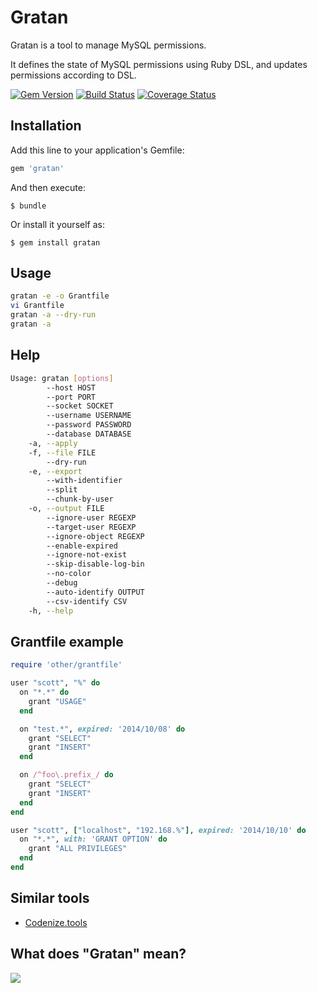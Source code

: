 # Gratan

Gratan is a tool to manage MySQL permissions.

It defines the state of MySQL permissions using Ruby DSL, and updates permissions according to DSL.

[![Gem Version](https://badge.fury.io/rb/gratan.svg)](http://badge.fury.io/rb/gratan)
[![Build Status](https://travis-ci.org/winebarrel/gratan.svg?branch=master)](https://travis-ci.org/winebarrel/gratan)
[![Coverage Status](https://coveralls.io/repos/winebarrel/gratan/badge.png?branch=master)](https://coveralls.io/r/winebarrel/gratan?branch=master)

## Installation

Add this line to your application's Gemfile:

```ruby
gem 'gratan'
```

And then execute:

    $ bundle

Or install it yourself as:

    $ gem install gratan

## Usage

```sh
gratan -e -o Grantfile
vi Grantfile
gratan -a --dry-run
gratan -a
```

## Help

```sh
Usage: gratan [options]
        --host HOST
        --port PORT
        --socket SOCKET
        --username USERNAME
        --password PASSWORD
        --database DATABASE
    -a, --apply
    -f, --file FILE
        --dry-run
    -e, --export
        --with-identifier
        --split
        --chunk-by-user
    -o, --output FILE
        --ignore-user REGEXP
        --target-user REGEXP
        --ignore-object REGEXP
        --enable-expired
        --ignore-not-exist
        --skip-disable-log-bin
        --no-color
        --debug
        --auto-identify OUTPUT
        --csv-identify CSV
    -h, --help
```

## Grantfile example

```ruby
require 'other/grantfile'

user "scott", "%" do
  on "*.*" do
    grant "USAGE"
  end

  on "test.*", expired: '2014/10/08' do
    grant "SELECT"
    grant "INSERT"
  end

  on /^foo\.prefix_/ do
    grant "SELECT"
    grant "INSERT"
  end
end

user "scott", ["localhost", "192.168.%"], expired: '2014/10/10' do
  on "*.*", with: 'GRANT OPTION' do
    grant "ALL PRIVILEGES"
  end
end
```

## Similar tools
* [Codenize.tools](http://codenize.tools/)

## What does "Gratan" mean?

[![](http://i.gyazo.com/c37d934ba0a61f760603ce4c56401e60.png)](https://www.google.com/search?q=gratin&tbm=isch)
